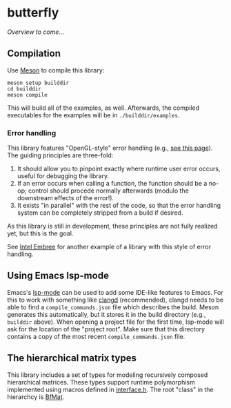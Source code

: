# butterfly

*Overview to come...*

## Compilation

Use [Meson](https://mesonbuild.com/) to compile this library:
```
meson setup builddir
cd builddir
meson compile
```
This will build all of the examples, as well. Afterwards, the compiled executables for the examples will be in `./builddir/examples`.

### Error handling

This library features "OpenGL-style" error handling (e.g., [see this page](https://www.khronos.org/opengl/wiki/OpenGL_Error)). The guiding principles are three-fold:

1. It should allow you to pinpoint exactly where runtime user error occurs, useful for debugging the library.
2. If an error occurs when calling a function, the function should be a no-op; control should procede normally afterwards (modulo the downstream effects of the error!).
3. It exists "in parallel" with the rest of the code, so that the error handling system can be completely stripped from a build if desired.

As this library is still in development, these principles are not fully realized yet, but this is the goal.

See [Intel Embree](https://www.embree.org/) for another example of a library with this style of error handling.

## Using Emacs lsp-mode

Emacs's [lsp-mode](https://emacs-lsp.github.io/lsp-mode/tutorials/CPP-guide/) can be used to add some IDE-like features to Emacs. For this to work with something like [clangd](https://clangd.llvm.org/) (recommended), clangd needs to be able to find a `compile_commands.json` file which describes the build. Meson generates this automatically, but it stores it in the build directory (e.g., `builddir` above). When opening a project file for the first time, lsp-mode will ask for the location of the "project root". Make sure that this directory contains a copy of the most recent `compile_commands.json` file.

## The hierarchical matrix types

This library includes a set of types for modeling recursively composed hierarchical matrices. These types support runtime polymorphism implemented using macros defined in [interface.h](./include/bf/interface.h). The root "class" in the hierarchcy is [BfMat](./include/bf/mat.h).
